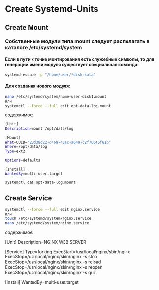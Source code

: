 # Create Systemd-Units

## Create Mount
### Собственные модули типа mount следует располагать в каталоге /etc/systemd/system
#### Если в пути к точке монтирования есть служебные символы, то для генерации имени модуля существует специальная команда: 

```bash
systemd-escape -p "/home/user/*disk-sata" 
```
#### Для создания нового модуля:

```bash
nano /etc/systemd/system/home-user-disk1.mount
или
systemctl --force --full edit opt-data-log.mount
```
содержимое:  
```bash
[Unit]
Description=mount /opt/data/log

[Mount]
What=UUID="20d38d22-d469-42ac-a649-c2f76646f61b"
Where=/opt/data/log
Type=ext2

Options=defaults

[Install]
WantedBy=multi-user.target
```


```bash
systemctl cat opt-data-log.mount
```

## Create Service

```bash
systemctl --force --full edit nginx.service
или
touch /etc/systemd/system/nginx.service
nano /etc/systemd/system/nginx.service
```
содержимое:  

[Unit]
Description=NGINX WEB SERVER

[Service]
Type=forking
ExecStart=/usr/local/nginx/sbin/nginx
ExecStop=/usr/local/nginx/sbin/nginx -s stop
ExecStop=/usr/local/nginx/sbin/nginx -s reload
ExecStop=/usr/local/nginx/sbin/nginx -s reopen
ExecStop=/usr/local/nginx/sbin/nginx -s quit

[Install]
WantedBy=multi-user.target
```
